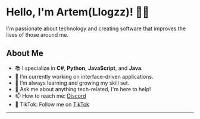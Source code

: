 # Hello, I'm Artem(Llogzz)! 👨‍💻

I'm passionate about technology and creating software that improves the lives of those around me.

## About Me

- 📚 I specialize in **C#**, **Python**, **JavaScript**, and **Java**.
- 🚀 I’m currently working on interface-driven applications.
- 🌱 I’m always learning and growing my skill set.
- 💬 Ask me about anything tech-related, I'm here to help!
- 📫 How to reach me:  [Discord](https://dsc.gg/SalexByte)
- 🎥 TikTok: Follow me on [TikTok](https://www.tiktok.com/@llogz_)

---
